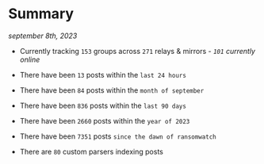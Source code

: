 
# Summary
_september 8th, 2023_

- Currently tracking `153` groups across `271` relays & mirrors - _`101` currently online_

- There have been `13` posts within the `last 24 hours`

- There have been `84` posts within the `month of september`

- There have been `836` posts within the `last 90 days`

- There have been `2660` posts within the `year of 2023`

- There have been `7351` posts `since the dawn of ransomwatch`

- There are `80` custom parsers indexing posts
